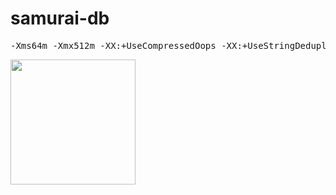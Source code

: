 # samurai-db
<pre>-Xms64m -Xmx512m -XX:+UseCompressedOops -XX:+UseStringDeduplication -XX:+UseG1GC</pre>

<img src="http://www.artemisdefenseinstitute.com/Resources/Pictures/47-ronin-samurai-warrior-1280x1024.jpg" width="200"/>
